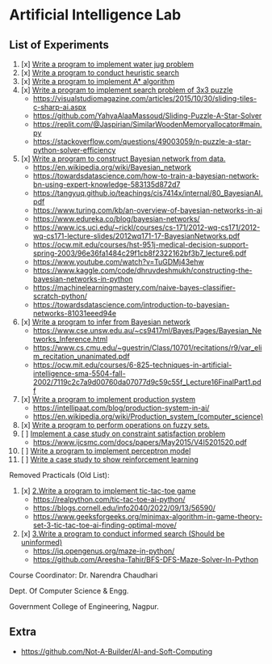# Artificial Intelligence Lab

## List of Experiments

1. [x] [Write a program to implement water jug problem](./P1_WaterJugProblem/)
2. [x] [Write a program to conduct heuristic search](./P2_HeuristicSearch/)
3. [x] [Write a program to implement A* algorithm](./P3_AStarAlgorithm/)
4. [x] [Write a program to implement search problem of 3x3 puzzle](./P4_Search3x3Puzzle/)
    - <https://visualstudiomagazine.com/articles/2015/10/30/sliding-tiles-c-sharp-ai.aspx>
    - <https://github.com/YahyaAlaaMassoud/Sliding-Puzzle-A-Star-Solver>
    - <https://replit.com/@Jaspirian/SimilarWoodenMemoryallocator#main.py>
    - <https://stackoverflow.com/questions/49003059/n-puzzle-a-star-python-solver-efficiency>
5. [x] [Write a program to construct Bayesian network from data.](./P5_BayesianNetwork/)
    - <https://en.wikipedia.org/wiki/Bayesian_network>
    - <https://towardsdatascience.com/how-to-train-a-bayesian-network-bn-using-expert-knowledge-583135d872d7>
    - <https://tangyuq.github.io/teachings/cis7414x/internal/80_BayesianAI.pdf>
    - <https://www.turing.com/kb/an-overview-of-bayesian-networks-in-ai>
    - <https://www.edureka.co/blog/bayesian-networks/>
    - <https://www.ics.uci.edu/~rickl/courses/cs-171/2012-wq-cs171/2012-wq-cs171-lecture-slides/2012wq171-17-BayesianNetworks.pdf>
    - <https://ocw.mit.edu/courses/hst-951j-medical-decision-support-spring-2003/96e36fa1484c29f1cb8f2322162bf3b7_lecture6.pdf>
    - <https://www.youtube.com/watch?v=TuGDMj43ehw>
    - <https://www.kaggle.com/code/dhruvdeshmukh/constructing-the-bayesian-networks-in-python>
    - <https://machinelearningmastery.com/naive-bayes-classifier-scratch-python/>
    - <https://towardsdatascience.com/introduction-to-bayesian-networks-81031eeed94e>
6. [x] [Write a program to infer from Bayesian network](./P6_InferBayesianNetwork/)
    - <https://www.cse.unsw.edu.au/~cs9417ml/Bayes/Pages/Bayesian_Networks_Inference.html>
    - <https://www.cs.cmu.edu/~guestrin/Class/10701/recitations/r9/var_elim_recitation_unanimated.pdf>
    - <https://ocw.mit.edu/courses/6-825-techniques-in-artificial-intelligence-sma-5504-fall-2002/7119c2c7a9d00760da07077d9c59c55f_Lecture16FinalPart1.pdf>
7. [x] [Write a program to implement production system](./P7_ProductionSystem/)
    - <https://intellipaat.com/blog/production-system-in-ai/>
    - <https://en.wikipedia.org/wiki/Production_system_(computer_science)>
8. [x] [Write a program to perform operations on fuzzy sets.](./P8_FuzzySets/)
9. [ ] [Implement a case study on constraint satisfaction problem](./P9_ConstraintSatisfaction/)
    - <https://www.ijcsmc.com/docs/papers/May2015/V4I5201520.pdf>
10. [ ] [Write a program to implement perceptron model](./P10_PerceptronModel/)
11. [ ] [Write a case study to show reinforcement learning](./P11_ReinforcementLearning/)

Removed Practicals (Old List):

1. [x] [2.Write a program to implement tic-tac-toe game](./_P2_TicTacToe/)
    - <https://realpython.com/tic-tac-toe-ai-python/>
    - <https://blogs.cornell.edu/info2040/2022/09/13/56590/>
    - <https://www.geeksforgeeks.org/minimax-algorithm-in-game-theory-set-3-tic-tac-toe-ai-finding-optimal-move/>
2. [x] [3.Write a program to conduct informed search (Should be uninformed)](./_P3_UninformedSearch/)
    - <https://iq.opengenus.org/maze-in-python/>
    - <https://github.com/Areesha-Tahir/BFS-DFS-Maze-Solver-In-Python>

Course Coordinator: Dr. Narendra Chaudhari

Dept. Of Computer Science & Engg.

Government College of Engineering, Nagpur.

## Extra

- <https://github.com/Not-A-Builder/AI-and-Soft-Computing>

